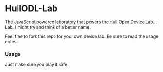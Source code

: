 HullODL-Lab
===========

The JavaScript powered laboratory that powers the Hull Open Device Lab... Lab. 
I might try and think of a better name.

Feel free to fork this repo for your own device lab. Be sure to read the usage notes.

### Usage
Just make sure you play it safe.
